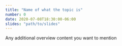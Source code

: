 ```yaml
---
title: "Name of what the topic is"
number: 0
date: 2020-07-08T18:30:00-06:00
slides: "path/to/slides"
---
```

 
Any additional overview content you want to mention
